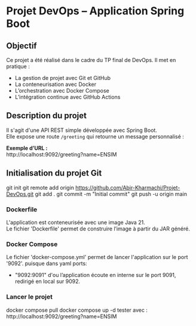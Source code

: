 
# Projet DevOps – Application Spring Boot

##  Objectif
Ce projet a été réalisé dans le cadre du TP final de DevOps. Il met en pratique :
- La gestion de projet avec Git et GitHub
- La conteneurisation avec Docker
- L’orchestration avec Docker Compose
- L’intégration continue avec GitHub Actions


## Description du projet

Il s'agit d'une API REST simple développée avec Spring Boot.  
Elle expose une route `/greeting` qui retourne un message personnalisé :

**Exemple d’URL :**  
http://localhost:9092/greeting?name=ENSIM

## Initialisation du projet Git

git init
git remote add origin https://github.com/Abir-Kharmachi/Projet-DevOps.git
git add .
git commit -m "Initial commit"
git push -u origin main


### Dockerfile
L'application est conteneurisée avec une image Java 21.  
Le fichier 'Dockerfile' permet de construire l’image à partir du JAR généré.

### Docker Compose
Le fichier 'docker-compose.yml' permet de lancer l'application sur le port '9092'.
puisque dans yaml
ports:
  - "9092:9091"
  d'ou l’application écoute en interne sur le port 9091, redirigé en local sur 9092.

### Lancer le projet

docker compose pull
docker compose up -d
tester avec :
http://localhost:9092/greeting?name=ENSIM
